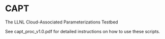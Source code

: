 # CAPT
The LLNL Cloud-Associated Parameterizations Testbed

See capt_proc_v1.0.pdf for detailed instructions on how to use these scripts.
